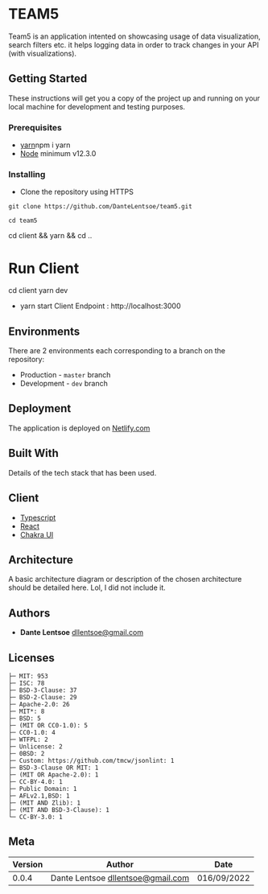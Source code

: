 # TEAM5

Team5 is an application intented on showcasing usage of data visualization, search filters etc. it helps logging data in order to track changes in your API (with visualizations).


## Getting Started

These instructions will get you a copy of the project up and running on your local machine for development and testing purposes.

### Prerequisites

- [yarn](https://classic.yarnpkg.com/en/)npm i yarn
- [Node](https://nodejs.org/en/) minimum v12.3.0

### Installing

- Clone the repository using HTTPS

```
git clone https://github.com/DanteLentsoe/team5.git
```

```
cd team5
```


cd client && yarn && cd ..


# Run Client

cd client yarn dev

- yarn start
  Client Endpoint : http://localhost:3000

## Environments

There are 2 environments each corresponding to a branch on the repository:

- Production - `master` branch
- Development - `dev` branch

## Deployment

The application is deployed on [Netlify.com](```https://www.netlify.com/```)

## Built With

Details of the tech stack that has been used.

## Client

- [Typescript](https://www.typescriptlang.org/)
- [React](https://create-react-app.dev/)
- [Chakra UI](https://chakra-ui.com/)


## Architecture

A basic architecture diagram or description of the chosen architecture should be detailed here. Lol, I did not include it.



## Authors

- **Dante Lentsoe** <dllentsoe@gmail.com>

## Licenses

```
├─ MIT: 953
├─ ISC: 78
├─ BSD-3-Clause: 37
├─ BSD-2-Clause: 29
├─ Apache-2.0: 26
├─ MIT*: 8
├─ BSD: 5
├─ (MIT OR CC0-1.0): 5
├─ CC0-1.0: 4
├─ WTFPL: 2
├─ Unlicense: 2
├─ 0BSD: 2
├─ Custom: https://github.com/tmcw/jsonlint: 1
├─ BSD-3-Clause OR MIT: 1
├─ (MIT OR Apache-2.0): 1
├─ CC-BY-4.0: 1
├─ Public Domain: 1
├─ AFLv2.1,BSD: 1
├─ (MIT AND Zlib): 1
├─ (MIT AND BSD-3-Clause): 1
└─ CC-BY-3.0: 1
```

## Meta

| Version | Author                              | Date       |
| ------- | ----------------------------------- | ---------- |
| 0.0.4   | Dante Lentsoe <dllentsoe@gmail.com> | 016/09/2022|
